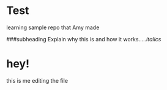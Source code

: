 # Test
learning sample repo that Amy made

###subheading
Explain why this is and how it works.....*italics*

# hey! 
this is me editing the file 
